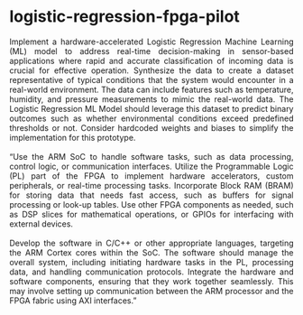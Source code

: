 # logistic-regression-fpga-pilot
<p align="justify"> Implement a hardware-accelerated Logistic Regression Machine Learning (ML) model to address real-time decision-making in sensor-based applications where rapid and accurate classification of incoming data is crucial for effective operation. Synthesize the data to create a dataset representative of typical conditions that the system would encounter in a real-world environment. The data can include features such as   temperature, humidity, and pressure measurements to mimic the real-world data. The Logistic Regression ML Model should leverage this dataset to predict binary outcomes such as whether environmental conditions exceed predefined thresholds or not. Consider hardcoded weights and biases to simplify the implementation for this prototype.<br><br>
“Use the ARM SoC to handle software tasks, such as data processing, control logic, or communication interfaces. Utilize the Programmable Logic (PL) part of the FPGA to implement hardware accelerators, custom peripherals, or real-time processing tasks. Incorporate Block RAM (BRAM) for storing data that needs fast access, such as buffers for signal processing or look-up tables. Use other FPGA components as needed, such as DSP slices for mathematical operations, or GPIOs for interfacing with external devices. <br><br>
Develop the software in C/C++ or other appropriate languages, targeting the ARM Cortex cores within the SoC. The software should manage the overall system, including initiating hardware tasks in the PL, processing data, and handling communication protocols. Integrate the hardware and software components, ensuring that they work together seamlessly. This may involve setting up communication between the ARM processor and the FPGA fabric using AXI interfaces.” </p>

